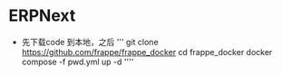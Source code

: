 # ERPNext
* 先下载code 到本地，之后
'''
git clone https://github.com/frappe/frappe_docker
cd frappe_docker
docker compose -f pwd.yml up -d
''''
